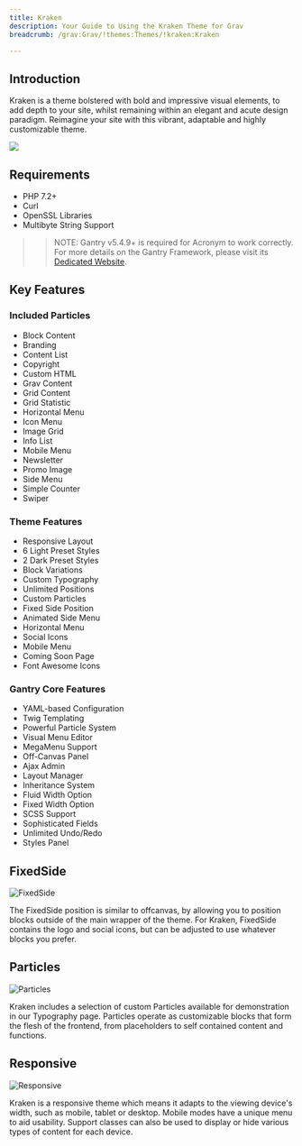 ```yaml
---
title: Kraken
description: Your Guide to Using the Kraken Theme for Grav
breadcrumb: /grav:Grav/!themes:Themes/!kraken:Kraken

---
```


Introduction
-----

Kraken is a theme bolstered with bold and impressive visual elements, to add depth to your site, whilst remaining within an elegant and acute design paradigm. Reimagine your site with this vibrant, adaptable and highly customizable theme.

![](assets/kraken2.jpeg)

Requirements
-----
* PHP 7.2+
* Curl
* OpenSSL Libraries
* Multibyte String Support

>> NOTE: Gantry v5.4.9+ is required for Acronym to work correctly. For more details on the Gantry Framework, please visit its [Dedicated Website](http://gantry.org).

Key Features
-----

### Included Particles

* Block Content
* Branding
* Content List
* Copyright
* Custom HTML
* Grav Content
* Grid Content
* Grid Statistic
* Horizontal Menu
* Icon Menu
* Image Grid
* Info List
* Mobile Menu
* Newsletter
* Promo Image
* Side Menu
* Simple Counter
* Swiper 

### Theme Features

* Responsive Layout
* 6 Light Preset Styles
* 2 Dark Preset Styles
* Block Variations
* Custom Typography
* Unlimited Positions
* Custom Particles
* Fixed Side Position
* Animated Side Menu
* Horizontal Menu
* Social Icons
* Mobile Menu
* Coming Soon Page
* Font Awesome Icons 

### Gantry Core Features

* YAML-based Configuration
* Twig Templating
* Powerful Particle System
* Visual Menu Editor
* MegaMenu Support
* Off-Canvas Panel
* Ajax Admin
* Layout Manager
* Inheritance System
* Fluid Width Option
* Fixed Width Option
* SCSS Support
* Sophisticated Fields
* Unlimited Undo/Redo
* Styles Panel


## FixedSide

![FixedSide](ft-2.jpg)

The FixedSide position is similar to offcanvas, by allowing you to position blocks outside of the main wrapper of the theme. For Kraken, FixedSide contains the logo and social icons, but can be adjusted to use whatever blocks you prefer.

## Particles

![Particles](ft-3.jpg)

Kraken includes a selection of custom Particles available for demonstration in our Typography page. Particles operate as customizable blocks that form the flesh of the frontend, from placeholders to self contained content and functions.

## Responsive

![Responsive](ft-4.jpg)

Kraken is a responsive theme which means it adapts to the viewing device's width, such as mobile, tablet or desktop. Mobile modes have a unique menu to aid usability. Support classes can also be used to display or hide various types of content for each device.
